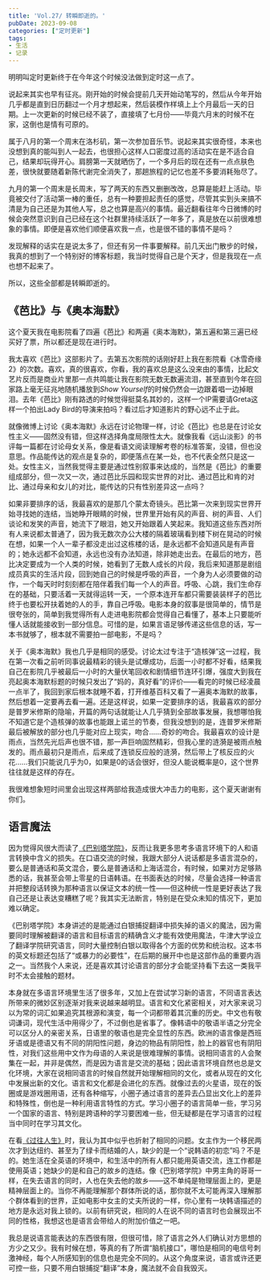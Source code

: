 ```yaml
---
title: 'Vol.27/ 转瞬即逝的。'
pubDate: 2023-09-08
categories: ["定时更新"]
tags:
- 生活
- 记录
---
```


明明叫定时更新终于在今年这个时候没法做到定时这一点了。

说起来其实也早有征兆。刚开始的时候会提前几天开始动笔写的，然后从今年开始几乎都是直到日历翻过一个月才想起来，然后装模作样填上上个月最后一天的日期。上一次更新的时候已经不装了，直接填了七月份——毕竟六月末的时候不在家，这倒也是情有可原的。

属于八月的第一个周末在洛杉矶，第一次参加音乐节。说起来其实很奇怪，本来也没想到真的能叫到人一起去，也很担心这样人口密度过高的活动实在是不适合自己，结果却玩得开心。肩膀第一天就晒伤了，一个多月后的现在还有一点点肤色差，很快就要随着新陈代谢完全消失了，那趟旅程的记忆也差不多要消耗殆尽了。


九月的第一个周末是长周末，写了两天的东西又删删改改，总算是能赶上活动。毕竟被交付了活动第一棒的重任，总有一种要担起责任的感觉，尽管其实到头来搞不清是为自己还是为其他人写，总之也算是高兴的事情。最近翻看往年今日微博的时候会突然意识到自己已经在这个社群里持续活跃了一年多了，真是放在以前很难想象的事情。即便是喜欢他们顺便喜欢我一点，也是很不错的事情不是吗？

发现解释的话实在是说太多了，但还有另一件事要解释。前几天出门散步的时候，我真的想到了一个特别好的博客标题，我当时觉得自己是个天才，但是我现在一点也想不起来了。

所以，这些全部都是转瞬即逝的。

## 《芭比》与《奥本海默》

这个夏天我在电影院看了四遍《芭比》和两遍《奥本海默》，第五遍和第三遍已经买好了票，所以都还是现在进行时。

我太喜欢《芭比》这部影片了。去第五次影院的话刚好赶上我在影院看《冰雪奇缘2》的次数。喜欢，真的很喜欢，你看，我的喜欢总是这么没来由的事情，比起文艺片反而是商业片里那一点共鸣能让我在影院无数无数遍流泪，甚至直到今年在回家路上毫无征兆地随机播放到*Show Yourself*的时候仍然会一边跟着唱一边掉眼泪。去年《芭比》刚有路透的时候觉得挺莫名其妙的，这样一个IP需要请Greta这样一个拍出Lady Bird的导演来拍吗？看过后才知道影片的野心远不止于此。

就像微博上讨论《奥本海默》永远在讨论物理一样，讨论《芭比》也总是在讨论女性主义——固然没有错，但这样选择角度局限性太大。就像我看《远山淡影》的书评每一篇都在讨论母女关系，像是看语文阅读理解考卷的标准答案，没错，但也没意思。作品能传达的观点是复杂的，即便落点在某一处，也不代表全然只是这一处。女性主义，当然我觉得主要是通过性别叙事来达成的，当然是《芭比》的重要组成部分，但一次又一次，通过芭比乐园和现实世界的对比、通过芭比和肯的对比、通过母亲和女儿的对比，能传达的只有性别差异这一点吗？

如果非要排序的话，我最喜欢的是那几个蒙太奇镜头。芭比第一次来到现实世界开始寻找她的连结，当她睁开眼睛的时候，世界里开始有风的声音、树的声音、人们谈论和发笑的声音，她流下了眼泪，她又开始跟着人笑起来。我知道这些东西对所有人来说都太普通了，因为我无数次办公大楼的隔着玻璃看到楼下树在晃动的时候在想，如果一个人一辈子都没走出过这栋楼的话，是永远都不会知道风是有声音的；她永远都不会知道，永远也没有办法知道，除非她走出去。在最后的地方，芭比决定要成为一个人类的时候，她看到了无数人成长的片段，我后来知道那是剧组成员真实的生活片段，回到她自己的时候是呼吸的声音，一个身为人必须要做的动作，一个每天时时刻刻都在陪伴着我们每一个人的声音。呼吸、心跳，我们生命存在的基础，只要活着一天就得运转一天，一个原本连开车都只需要装装样子的芭比终于也要松开扶着她的人的手，靠自己呼吸。电影本身的叙事是很简单的，情节是很夸张的，简单到我觉得所有人走进电影院都会觉得自己看懂了，基本上只要能听懂人话就能接收到一部分信息。可惜的是，如果言语足够传递这些信息的话，写一本书就够了，根本就不需要拍一部电影，不是吗？

关于《奥本海默》我也几乎是相同的感受。讨论太过专注于“造核弹”这一过程，我在第一次看之前听同事说最精彩的镜头是试爆成功，后面一小时都不好看，结果我自己在影院几乎被最后一小时的大量伏笔回收和剧情细节连环引爆，强度大到我在亮起奥本海默标题的时候只发出了“妈的，真好看”的评价——看完的时候已经凌晨一点半了，我回到家后根本就睡不着，打开维基百科又看了一遍奥本海默的故事，然后想着一定要再去看一遍。还是这样说，如果一定要排序的话，我最喜欢的部分是普罗米修斯的隐喻，开篇的两句话就能让人几乎猜到全部故事发展，我想哪怕我不知道它是个造核弹的故事也能跟上诺兰的节奏，但我没想到的是，连普罗米修斯最后被解放的部分也几乎能对应上现实，吻合……奇妙的吻合。我最喜欢的设计是雨点，当然先光后声也很不错，那一声巨响固然精彩，但我心里的涟漪是被雨点触发的。雨点最初只是雨点，后来成了连锁反应般的涟漪，然后带上了核反应的火花……我们只能说几乎为0，如果是0的话会很好，但没人能说概率是0，这个世界往往就是这样的存在。

我很难想象短时间里会出现这样两部给我造成很大冲击力的电影，这个夏天谢谢有你们。

## 语言魔法

因为觉得风很大而读了[《巴别塔学院》](https://book.douban.com/subject/36437966/)，反而让我更多思考多语言环境下的人和语言转换中含义的损失。在口语交流的时候，我跟大部分人说话都是多语言混杂的，要么是普通话和英文混合，要么是普通话和上海话混合，有时候，如果对方足够熟悉的话，我甚至会带上零星的日语韩语。在书面表达的时候，尽量会选择一种语言并把整段话转换为那种语言以保证文本的统一性——但这种统一性是更好表达了我自己还是让表达变糟糕了呢？我其实无法断言，特别是在受众未知的情况下，更加难以确定。

《巴别塔学院》本身讲述的是能通过白银捕捉翻译中损失掉的语义的魔法，因为需要同时理解被翻译的语言和目标语言的精确含义才能有效使用魔法，牛津大学设立了翻译学院研究语言，同时大量控制白银以取得各个方面的优势和统治权。这本书的英文标题还包括了“或暴力的必要性”，在后期的展开中也是这部作品的重要内涵之一。当然我个人来说，还是喜欢其讨论语言的部分才会能坚持看下去这一类我平时不太会接触的题材。

本身就在多语言环境里生活了很多年，又加上在尝试学习新的语言，不同语言表达所带来的微妙区别逐渐对我来说越来越明显。语言和文化紧密相关，对大家来说习以为常的词汇如果追究其根源和演变，每一个词都带着其沉重的历史。中文也有敬词谦词，现代生活中用得少了，不过倒也是省事了。像韩语中的敬语半语之分完全可以区分人的亲密关系，日语里的敬语也是完全显性的东西。欧洲的语言像是西班牙语或是德语又有不同的阴阳性问题，身边的物品有阴阳性，脸上的器官也有阴阳性，对我们这些用中文作为母语的人来说是很难理解的事情。说相同语言的人会聚集在一起，并非是偶然，而是因为语言是交流的基础；因此语言环境自然也总是文化环境，大家在说相同语言的时候自然就开始理解相同的文化，或者从现在的文化中发展出新的文化。语言和文化都是会进化的东西。就像过去的火星语，现在的饭圈或是游戏圈用语，还有各种缩写，小圈子通过语言的差异去凸显出文化上的差异和特殊性，倒也是一种利用语言特性的方式。学习小圈子的语言简单一些，学习另一个国家的语言、特别是跨语种的学习要困难一些，但无疑都是在学习语言的过程当中同时在学习其文化。

在看[《过往人生》](https://movie.douban.com/subject/34963356/)时，我认为其中似乎也折射了相同的问题。女主作为一个移民两次才到达纽约、甚至为了绿卡而结婚的人，缺少的是一个“说韩语的初恋”吗？不是的。她生活在全英语的环境中，和生活中的所有人都只能用英语交流，连工作都是使用英语；她缺少的是和自己的故乡的连结。像《巴别塔学院》中男主角的哥哥一样，在失去语言的同时，人也在失去他的故乡——这不单纯是物理层面上的，更是精神层面上的。当你不再能理解那个群体所说的话，那你就不太可能再深入理解那个群体看到的世界，正如电影中女主的丈夫所说的一样，你心里有一块韩语描述的地方是永远对我上锁的。以前有研究说，相同的人在说不同的语言时也会展现出不同的性格，我想这也是语言会带给人的附加价值之一吧。

我总是说语言能表达的东西很有限，但很可惜，除了语言之外人们确认对方思想的方少之又少。我有时候在想，等真的有了所谓“脑机接口”，哪怕是相同的电信号刺激神经，每个人所感知到的信息也是完全不同的。从这个角度来说，语言或许还更可控一些，只要不用白银捕捉“翻译”本身，魔法就不会自我毁灭。
